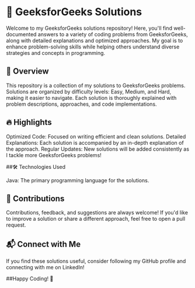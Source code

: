 # 📝 GeeksforGeeks Solutions

Welcome to my GeeksforGeeks solutions repository! Here, you'll find well-documented answers to a variety of coding problems from GeeksforGeeks, along with detailed explanations and optimized approaches. My goal is to enhance problem-solving skills while helping others understand diverse strategies and concepts in programming.

## 🚀 Overview

This repository is a collection of my solutions to GeeksforGeeks problems. Solutions are organized by difficulty levels: Easy, Medium, and Hard, making it easier to navigate. Each solution is thoroughly explained with problem descriptions, approaches, and code implementations.

## 🔥 Highlights

Optimized Code: Focused on writing efficient and clean solutions.
Detailed Explanations: Each solution is accompanied by an in-depth explanation of the approach.
Regular Updates: New solutions will be added consistently as I tackle more GeeksforGeeks problems!

##🛠 Technologies Used

Java: The primary programming language for the solutions.

## 🤝 Contributions

Contributions, feedback, and suggestions are always welcome! If you'd like to improve a solution or share a different approach, feel free to open a pull request.

## 📬 Connect with Me

If you find these solutions useful, consider following my GitHub profile and connecting with me on LinkedIn!

##Happy Coding! 🎉

